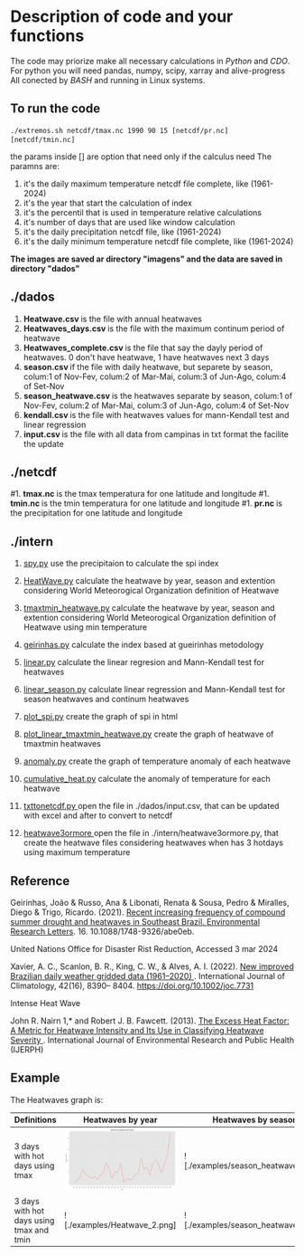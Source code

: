 # Description of code and your functions

The code may priorize make all necessary calculations in *Python* and *CDO*.
For python you will need pandas, numpy, scipy, xarray and alive-progress
All conected by *BASH* and running in Linux systems. 

## To run the code

	./extremos.sh netcdf/tmax.nc 1990 90 15 [netcdf/pr.nc] [netcdf/tmin.nc]

the params inside [] are option that need only if the calculus need
The paramns are:

1) it's the daily maximum temperature netcdf file complete, like (1961-2024)
2) it's the year that start the calculation of index
3) it's the percentil that is used in temperature relative calculations
4) it's number of days that are used like window calculation
5) it's the daily precipitation netcdf file, like (1961-2024)
6) it's the daily minimum temperature netcdf file complete, like (1961-2024)

**The images are saved ar directory "imagens" and the data are saved in directory "dados"**

## ./dados
1. <b> Heatwave.csv </b> is the file with annual heatwaves
2. <b> Heatwaves_days.csv </b> is the file with the maximum continum period of heatwave 
3. <b> Heatwaves_complete.csv </b> is the file that say the dayly period of heatwaves. 0 don't have heatwave, 1 have heatwaves next 3 days
4. <b> season.csv </b> if the file with daily heatwave, but separete by season, colum:1 of Nov-Fev, colum:2 of Mar-Mai, colum:3 of Jun-Ago, colum:4 of Set-Nov
5. <b> season_heatwave.csv </b> is the heatwaves separate by season, colum:1 of Nov-Fev, colum:2 of Mar-Mai, colum:3 of Jun-Ago, colum:4 of Set-Nov
6. <b> kendall.csv </b> is the file with heatwaves values for  mann-Kendall test and linear regression
7. <b> input.csv </b> is the file with all data from campinas in txt format the facilite the update

## ./netcdf
#1. <b> tmax.nc </b> is the tmax temperatura for one latitude and longitude
#1. <b> tmin.nc </b> is the tmin temperatura for one latitude and longitude
#1. <b> pr.nc </b> is the precipitation for one latitude and longitude

## ./intern
1. <a href="./intern/spi.py"> spy.py</a> use the precipitaion to calculate the spi index

2. <a href="./intern/HeatWave.py">HeatWave.py</a>  calculate the heatwave by year, season and extention considering World Meteorogical Organization definition of Heatwave
2. <a href="./intern/tmantmin_heatwave.py">tmaxtmin_heatwave.py</a>  calculate the heatwave by year, season and extention considering World Meteorogical Organization definition of Heatwave using min temperature
3. <a href="./intern/geirinhas.py">geirinhas.py</a>  calculate the index based at gueirinhas metodology
4. <a href="./intern/linear.py">linear.py</a> calculate the linear regresion and Mann-Kendall test for heatwaves
5. <a href="./intern/linear_season.py">linear_season.py</a> calculate linear regression and Mann-Kendall test  for season heatwaves and continum heatwaves
6. <a href="./intern/plot_spi.py">plot_spi.py</a> create the graph of spi in html 
6. <a href="./intern/plot_linear_tmaxtmin_heatwave.py">plot_linear_tmaxtmin_heatwave.py</a> create the graph of heatwave of tmaxtmin heatwaves
6. <a href="./intern/anomaly.py">anomaly.py</a> create the graph of temperature anomaly of each heatwave
6. <a href="./intern/cumulative_heat.py">cumulative_heat.py</a> calculate the anomaly of temperature for each heatwave
7. <a href="./intern/txttonetcdf.py"> txttonetcdf.py </a> open the file in ./dados/input.csv, that can be updated with excel and after to convert to netcdf
8. <a href="./intern/heatwave3ormore.py"> heatwave3ormore </a> open the file in ./intern/heatwave3ormore.py, that create the heatwave files considering heatwaves when has 3 hotdays using maximum temperature

## Reference
Geirinhas, João & Russo, Ana & Libonati, Renata & Sousa, Pedro & Miralles, Diego & Trigo, Ricardo. (2021). <a href="https://iopscience.iop.org/article/10.1088/1748-9326/abe0eb">Recent increasing frequency of compound summer drought and heatwaves in Southeast Brazil. Environmental Research Letters</a>. 16. 10.1088/1748-9326/abe0eb. 

<a hef="https://www.undrr.org/understanding-disaster-risk/terminology/hips/mh0047#:~:text=It%20defines%20heatwaves%20as%2C%20%E2%80%9Cperiods,WMO%20and%20WHO%2C%202015)."> United Nations Office for Disaster Rist Reduction</a>, Accessed 3 mar 2024

Xavier, A. C., Scanlon, B. R., King, C. W., & Alves, A. I. (2022). <a href="https://github.com/AlexandreCandidoXavier/BR-DWGD">New improved Brazilian daily weather gridded data (1961–2020) </a>. International Journal of Climatology, 42(16), 8390– 8404. https://doi.org/10.1002/joc.7731

<p>Intense Heat Wave</p>
John R. Nairn 1,* and Robert J. B. Fawcett. (2013). <a href="https://www.researchgate.net/publication/270292252_The_Excess_Heat_Factor_A_Metric_for_Heatwave_Intensity_and_Its_Use_in_Classifying_Heatwave_Severity">The Excess Heat Factor: A Metric for Heatwave Intensity and Its Use in Classifying Heatwave Severity </a>. International Journal of Environmental Research and Public Health (IJERPH)

## Example
The Heatwaves graph is:

| Definitions  | Heatwaves by year| Heatwaves by season|
| ------------- | ------------- |------------- |
| 3 days with hot days using tmax  | ![dwefe](./examples/Heatwave_1.png) | ![./examples/season_heatwave_1.png]|
| 3 days with hot days using tmax and tmin | ![./examples/Heatwave_2.png]  | ![./examples/season_heatwave_2.png]  |


